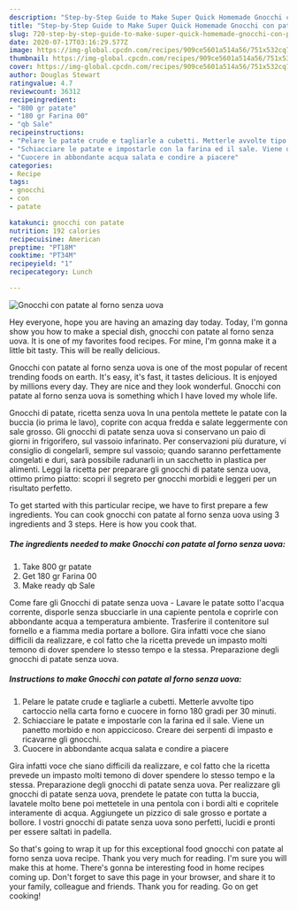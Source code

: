 ```yaml
---
description: "Step-by-Step Guide to Make Super Quick Homemade Gnocchi con patate al forno senza uova"
title: "Step-by-Step Guide to Make Super Quick Homemade Gnocchi con patate al forno senza uova"
slug: 720-step-by-step-guide-to-make-super-quick-homemade-gnocchi-con-patate-al-forno-senza-uova
date: 2020-07-17T03:16:29.577Z
image: https://img-global.cpcdn.com/recipes/909ce5601a514a56/751x532cq70/gnocchi-con-patate-al-forno-senza-uova-recipe-main-photo.jpg
thumbnail: https://img-global.cpcdn.com/recipes/909ce5601a514a56/751x532cq70/gnocchi-con-patate-al-forno-senza-uova-recipe-main-photo.jpg
cover: https://img-global.cpcdn.com/recipes/909ce5601a514a56/751x532cq70/gnocchi-con-patate-al-forno-senza-uova-recipe-main-photo.jpg
author: Douglas Stewart
ratingvalue: 4.7
reviewcount: 36312
recipeingredient:
- "800 gr patate"
- "180 gr Farina 00"
- "qb Sale"
recipeinstructions:
- "Pelare le patate crude e tagliarle a cubetti. Metterle avvolte tipo cartoccio nella carta forno e cuocere in forno 180 gradi per 30 minuti."
- "Schiacciare le patate e impostarle con la farina ed il sale. Viene un panetto morbido e non appiccicoso. Creare dei serpenti di impasto e ricavarne gli gnocchi."
- "Cuocere in abbondante acqua salata e condire a piacere"
categories:
- Recipe
tags:
- gnocchi
- con
- patate

katakunci: gnocchi con patate 
nutrition: 192 calories
recipecuisine: American
preptime: "PT18M"
cooktime: "PT34M"
recipeyield: "1"
recipecategory: Lunch

---
```



![Gnocchi con patate al forno senza uova](https://img-global.cpcdn.com/recipes/909ce5601a514a56/751x532cq70/gnocchi-con-patate-al-forno-senza-uova-recipe-main-photo.jpg)

Hey everyone, hope you are having an amazing day today. Today, I'm gonna show you how to make a special dish, gnocchi con patate al forno senza uova. It is one of my favorites food recipes. For mine, I'm gonna make it a little bit tasty. This will be really delicious.

Gnocchi con patate al forno senza uova is one of the most popular of recent trending foods on earth. It's easy, it's fast, it tastes delicious. It is enjoyed by millions every day. They are nice and they look wonderful. Gnocchi con patate al forno senza uova is something which I have loved my whole life.

Gnocchi di patate, ricetta senza uova In una pentola mettete le patate con la buccia (io prima le lavo), coprite con acqua fredda e salate leggermente con sale grosso. Gli gnocchi di patate senza uova si conservano un paio di giorni in frigorifero, sul vassoio infarinato. Per conservazioni più durature, vi consiglio di congelarli, sempre sul vassoio; quando saranno perfettamente congelati e duri, sarà possibile radunarli in un sacchetto in plastica per alimenti. Leggi la ricetta per preparare gli gnocchi di patate senza uova, ottimo primo piatto: scopri il segreto per gnocchi morbidi e leggeri per un risultato perfetto.


To get started with this particular recipe, we have to first prepare a few ingredients. You can cook gnocchi con patate al forno senza uova using 3 ingredients and 3 steps. Here is how you cook that.

<!--inarticleads1-->

##### The ingredients needed to make Gnocchi con patate al forno senza uova:

1. Take 800 gr patate
1. Get 180 gr Farina 00
1. Make ready qb Sale


Come fare gli Gnocchi di patate senza uova - Lavare le patate sotto l&#39;acqua corrente, disporle senza sbucciarle in una capiente pentola e coprirle con abbondante acqua a temperatura ambiente. Trasferire il contenitore sul fornello e a fiamma media portare a bollore. Gira infatti voce che siano difficili da realizzare, e col fatto che la ricetta prevede un impasto molti temono di dover spendere lo stesso tempo e la stessa. Preparazione degli gnocchi di patate senza uova. 

<!--inarticleads2-->

##### Instructions to make Gnocchi con patate al forno senza uova:

1. Pelare le patate crude e tagliarle a cubetti. Metterle avvolte tipo cartoccio nella carta forno e cuocere in forno 180 gradi per 30 minuti.
1. Schiacciare le patate e impostarle con la farina ed il sale. Viene un panetto morbido e non appiccicoso. Creare dei serpenti di impasto e ricavarne gli gnocchi.
1. Cuocere in abbondante acqua salata e condire a piacere


Gira infatti voce che siano difficili da realizzare, e col fatto che la ricetta prevede un impasto molti temono di dover spendere lo stesso tempo e la stessa. Preparazione degli gnocchi di patate senza uova. Per realizzare gli gnocchi di patate senza uova, prendete le patate con tutta la buccia, lavatele molto bene poi mettetele in una pentola con i bordi alti e copritele interamente di acqua. Aggiungete un pizzico di sale grosso e portate a bollore. I vostri gnocchi di patate senza uova sono perfetti, lucidi e pronti per essere saltati in padella. 

So that's going to wrap it up for this exceptional food gnocchi con patate al forno senza uova recipe. Thank you very much for reading. I'm sure you will make this at home. There's gonna be interesting food in home recipes coming up. Don't forget to save this page in your browser, and share it to your family, colleague and friends. Thank you for reading. Go on get cooking!
